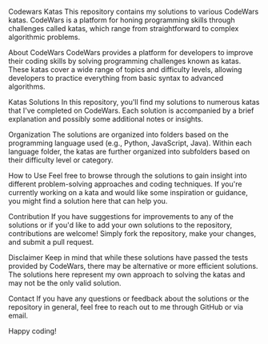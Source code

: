 Codewars Katas
This repository contains my solutions to various CodeWars katas. CodeWars is a platform for honing programming skills through challenges called katas, which range from straightforward to complex algorithmic problems.

About CodeWars
CodeWars provides a platform for developers to improve their coding skills by solving programming challenges known as katas. These katas cover a wide range of topics and difficulty levels, allowing developers to practice everything from basic syntax to advanced algorithms.

Katas Solutions
In this repository, you'll find my solutions to numerous katas that I've completed on CodeWars. Each solution is accompanied by a brief explanation and possibly some additional notes or insights.

Organization
The solutions are organized into folders based on the programming language used (e.g., Python, JavaScript, Java). Within each language folder, the katas are further organized into subfolders based on their difficulty level or category.

How to Use
Feel free to browse through the solutions to gain insight into different problem-solving approaches and coding techniques. If you're currently working on a kata and would like some inspiration or guidance, you might find a solution here that can help you.

Contribution
If you have suggestions for improvements to any of the solutions or if you'd like to add your own solutions to the repository, contributions are welcome! Simply fork the repository, make your changes, and submit a pull request.

Disclaimer
Keep in mind that while these solutions have passed the tests provided by CodeWars, there may be alternative or more efficient solutions. The solutions here represent my own approach to solving the katas and may not be the only valid solution.

Contact
If you have any questions or feedback about the solutions or the repository in general, feel free to reach out to me through GitHub or via email.

Happy coding!

